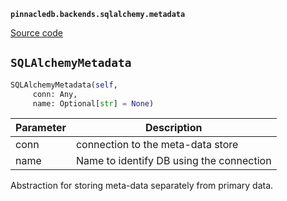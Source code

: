 **`pinnacledb.backends.sqlalchemy.metadata`** 

[Source code](https://github.com/SuperDuperDB/pinnacledb/blob/main/pinnacledb/backends/sqlalchemy/metadata.py)

## `SQLAlchemyMetadata` 

```python
SQLAlchemyMetadata(self,
     conn: Any,
     name: Optional[str] = None)
```
| Parameter | Description |
|-----------|-------------|
| conn | connection to the meta-data store |
| name | Name to identify DB using the connection |

Abstraction for storing meta-data separately from primary data.

